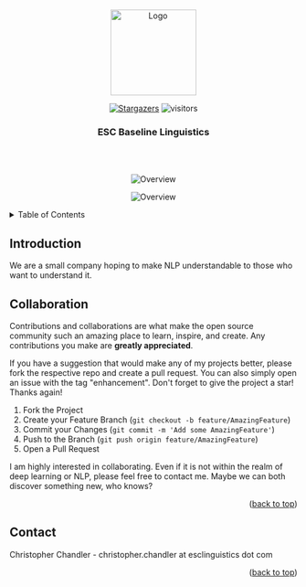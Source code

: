 <div id="top"></div>

<!-- PROJECT SHIELDS -->

<!-- PROJECT LOGO -->
<br />
<div align="center">
  <a href="https://github.com/ESC-Linguistic-Baselines/repo_name">
 <br>
    <img src="readme_img/logo.png" alt="Logo" width="150" height="150">
  </a>

 
[![Stargazers][stars-shield]][stars-url]  ![visitors][visitors-badge]


<h3 align="center">ESC Baseline Linguistics</h3>

  <p align="center">
      <br />
    <br />
 

![Overview](https://github-readme-stats.vercel.app/api?username=ESC-Linguistic-Baselines&theme=gruvbox_light)
 
![Overview](https://github-readme-stats.vercel.app/api/top-langs/?username=ESC-Linguistic-Baselines&theme=gruvbox_light)

</div>

<!-- TABLE OF CONTENTS -->
<details>
  <summary>Table of Contents</summary>
  <ol>
    <li>
      <a href="#Introduction">Introduction</a>
    </li>
    <li><a href="#Goals">Goals</a></li>
    <li><a href="#Collaboration">Collaboration</a></li>
    <li><a href="#contact">Contact</a></li>
   </ol>
</details>



## Introduction

We are a small company hoping to make NLP understandable to those who want to understand it.  
 

<!-- CONTRIBUTING -->
## Collaboration

Contributions and collaborations are what make the open source community such an amazing place to learn, inspire, and create.
Any contributions you make are **greatly appreciated**.

If you have a suggestion that would make any of my projects better, please fork the respective repo and create a pull request.
You can also simply open an issue with the tag "enhancement".
Don't forget to give the project a star! Thanks again!

1. Fork the Project
2. Create your Feature Branch (`git checkout -b feature/AmazingFeature`)
3. Commit your Changes (`git commit -m 'Add some AmazingFeature'`)
4. Push to the Branch (`git push origin feature/AmazingFeature`)
5. Open a Pull Request

I am highly interested in collaborating. Even if it is not within the realm of deep learning or NLP,
please feel free to contact me. Maybe we can both discover something new, who knows?

<p align="right">(<a href="#top">back to top</a>)</p>

<!-- CONTACT -->
## Contact

Christopher Chandler - christopher.chandler at esclinguistics dot com

<p align="right">(<a href="#top">back to top</a>)</p>

 
<!-- MARKDOWN LINKS & IMAGES -->
<!-- https://www.markdownguide.org/basic-syntax/#reference-style-links -->

[stars-shield]: https://img.shields.io/github/stars/ESC-Linguistic-Baselines?color=%20&logoColor=yellow&style=social
[stars-url]: https://github.com/ESC-Linguistic-Baselines/repo_name/stargazers
[visitors-badge]: https://visitor-badge.laobi.icu/badge?page_id=esc.baseline.linguistics
 
